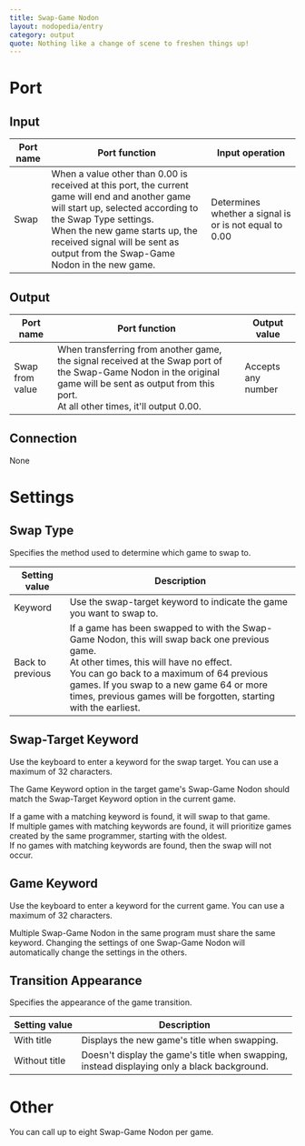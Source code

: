```yaml
---
title: Swap-Game Nodon
layout: nodopedia/entry
category: output
quote: Nothing like a change of scene to freshen things up!
---
```


# Port
## Input
<div class="table-wrapper"><table><thead><tr><th>Port name</th><th>Port function</th><th>Input operation</th></tr></thead><tbody><tr><td>Swap</td><td>When a value other than 0.00 is received at this port, the current game will end and another game will start up, selected according to the Swap Type settings.<br>When the new game starts up, the received signal will be sent as output from the Swap-Game Nodon in the new game.</td><td>Determines whether a signal is or is not equal to 0.00</td></tr></tbody></table></div>

## Output
<div class="table-wrapper"><table><thead><tr><th>Port name</th><th>Port function</th><th>Output value</th></tr></thead><tbody><tr><td>Swap from value</td><td>When transferring from another game, the signal received at the Swap port of the Swap-Game Nodon in the original game will be sent as output from this port.<br>At all other times, it'll output 0.00.</td><td>Accepts any number</td></tr></tbody></table></div>

## Connection
None

# Settings
## Swap Type
Specifies the method used to determine which game to swap to.

<div class="table-wrapper"><table><thead><tr><th>Setting value</th><th>Description</th></tr></thead><tbody><tr><td>Keyword</td><td>Use the swap-target keyword to indicate the game you want to swap to.</td></tr><tr><td>Back to previous</td><td>If a game has been swapped to with the Swap-Game Nodon, this will swap back one previous game.<br>At other times, this will have no effect.<br>You can go back to a maximum of 64 previous games. If you swap to a new game 64 or more times, previous games will be forgotten, starting with the earliest.</td></tr></tbody></table></div>

## Swap-Target Keyword
Use the keyboard to enter a keyword for the swap target. You can use a maximum of 32 characters.

The Game Keyword option in the target game's Swap-Game Nodon should match the Swap-Target Keyword option in the current game.

If a game with a matching keyword is found, it will swap to that game.<br>
If multiple games with matching keywords are found, it will prioritize games created by the same programmer, starting with the oldest.<br>
If no games with matching keywords are found, then the swap will not occur.

## Game Keyword
Use the keyboard to enter a keyword for the current game. You can use a maximum of 32 characters.

Multiple Swap-Game Nodon in the same program must share the same keyword. Changing the settings of one Swap-Game Nodon will automatically change the settings in the others.

## Transition Appearance
Specifies the appearance of the game transition.

<div class="table-wrapper"><table><thead><tr><th>Setting value</th><th>Description</th></tr></thead><tbody><tr><td>With title</td><td>Displays the new game's title when swapping.</td></tr><tr><td>Without title</td><td>Doesn't display the game's title when swapping,<br>instead displaying only a black background.</td></tr></tbody></table></div>

# Other
You can call up to eight Swap-Game Nodon per game.